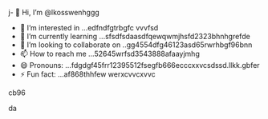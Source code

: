 j- 👋 Hi, I’m @lkosswenhggg
- 👀 I’m interested in ...edfndfgtrbgfc vvvfsd
- 🌱 I’m currently learning ...sfsdfsdaasdfqewqwmjhsfd2323bhnhgrefde
- 💞️ I’m looking to collaborate on ..gg4554dfg46123asd65rwrhbgf96bnn
- 📫 How to reach me ...52645wrfsd3543888afaayjmhg
- 😄 Pronouns: ...fdgdgf45frr12395512fsegfb666ecccxxvcsdssd.llkk.gbfer
- ⚡ Fun fact: ...af868thhfew
werxcvvcxvvc
<!---53gferdqxsjugh
lkosswe/lkosswe is a ✨ special ✨ repository because its `README.md` (this file) appears on your GitHub profile.rgr
You can click the Preview link to take a look at your changes.62632gdf
--->cb96
da
